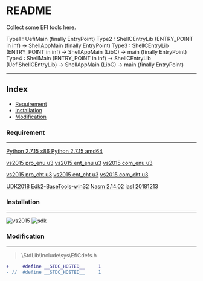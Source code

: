 
README
===========================
Collect some EFI tools here.

Type1 : UefiMain         (finally EntryPoint)
Type2 : ShellCEntryLib   (ENTRY_POINT in inf) -> ShellAppMain   (finally EntryPoint)
Type3 : ShellCEntryLib   (ENTRY_POINT in inf) -> ShellAppMain   (LibC)               -> main (finally EntryPoint)
Type4 : ShellMain        (ENTRY_POINT in inf) -> ShellCEntryLib (UefiShellCEntryLib) -> ShellAppMain  (LibC)       -> main (finally EntryPoint)

****

## Index
* [Requirement](#requirement)
* [Installation](#installation)
* [Modification](#modification)


### Requirement
___
[Python 2.7.15  x86 ](https://www.python.org/ftp/python/2.7.15/python-2.7.15.msi)
[Python 2.7.15 amd64](https://www.python.org/ftp/python/2.7.15/python-2.7.15.amd64.msi)

[vs2015 pro_enu u3](http://download.microsoft.com/download/e/b/c/ebc2c43f-3821-4a0b-82b1-d05368af1604/vs2015.3.pro_enu.iso)
[vs2015 ent_enu u3](http://download.microsoft.com/download/8/4/3/843ec655-1b67-46c3-a7a4-10a1159cfa84/vs2015.3.ent_enu.iso)
[vs2015 com_enu u3](http://download.microsoft.com/download/b/e/d/bedddfc4-55f4-4748-90a8-ffe38a40e89f/vs2015.3.com_enu.iso)

[vs2015 pro_cht u3](http://download.microsoft.com/download/6/c/f/6cfe65ad-a72a-4828-8477-6abf91daa920/vs2015.3.pro_cht.iso)
[vs2015 ent_cht u3](http://download.microsoft.com/download/9/d/f/9df3e0f6-519d-43ac-952c-ff1d3bd5e486/vs2015.3.ent_cht.iso)
[vs2015 com_cht u3](http://download.microsoft.com/download/7/6/d/76dd809a-d4ae-4e0e-9a24-ad55576e5c8a/vs2015.3.com_cht.iso)

[UDK2018](https://github.com/tianocore/edk2/archive/vUDK2018.zip)
[Edk2-BaseTools-win32](https://github.com/tianocore/edk2-BaseTools-win32/archive/master.zip)
[Nasm 2.14.02](https://www.nasm.us/pub/nasm/releasebuilds/2.14.02/nasm-2.14.02.zip)
[iasl 20181213](https://acpica.org/sites/acpica/files/iasl-win-20181213.zip)


### Installation
___
![vs2015](http://www.lab-z.com/wp-content/uploads/2018/05/vs2015.png "vs2015")
![sdk](http://www.lab-z.com/wp-content/uploads/2018/05/sdk.png "sdk")


### Modification
___
> \StdLib\Include\sys\EfiCdefs.h
```diff
+     #define __STDC_HOSTED__     1
- //  #define __STDC_HOSTED__     1
```
